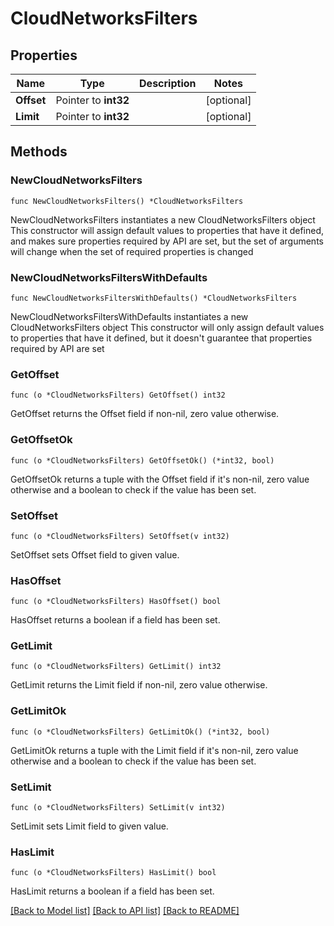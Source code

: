 # CloudNetworksFilters

## Properties

Name | Type | Description | Notes
------------ | ------------- | ------------- | -------------
**Offset** | Pointer to **int32** |  | [optional] 
**Limit** | Pointer to **int32** |  | [optional] 

## Methods

### NewCloudNetworksFilters

`func NewCloudNetworksFilters() *CloudNetworksFilters`

NewCloudNetworksFilters instantiates a new CloudNetworksFilters object
This constructor will assign default values to properties that have it defined,
and makes sure properties required by API are set, but the set of arguments
will change when the set of required properties is changed

### NewCloudNetworksFiltersWithDefaults

`func NewCloudNetworksFiltersWithDefaults() *CloudNetworksFilters`

NewCloudNetworksFiltersWithDefaults instantiates a new CloudNetworksFilters object
This constructor will only assign default values to properties that have it defined,
but it doesn't guarantee that properties required by API are set

### GetOffset

`func (o *CloudNetworksFilters) GetOffset() int32`

GetOffset returns the Offset field if non-nil, zero value otherwise.

### GetOffsetOk

`func (o *CloudNetworksFilters) GetOffsetOk() (*int32, bool)`

GetOffsetOk returns a tuple with the Offset field if it's non-nil, zero value otherwise
and a boolean to check if the value has been set.

### SetOffset

`func (o *CloudNetworksFilters) SetOffset(v int32)`

SetOffset sets Offset field to given value.

### HasOffset

`func (o *CloudNetworksFilters) HasOffset() bool`

HasOffset returns a boolean if a field has been set.

### GetLimit

`func (o *CloudNetworksFilters) GetLimit() int32`

GetLimit returns the Limit field if non-nil, zero value otherwise.

### GetLimitOk

`func (o *CloudNetworksFilters) GetLimitOk() (*int32, bool)`

GetLimitOk returns a tuple with the Limit field if it's non-nil, zero value otherwise
and a boolean to check if the value has been set.

### SetLimit

`func (o *CloudNetworksFilters) SetLimit(v int32)`

SetLimit sets Limit field to given value.

### HasLimit

`func (o *CloudNetworksFilters) HasLimit() bool`

HasLimit returns a boolean if a field has been set.


[[Back to Model list]](../README.md#documentation-for-models) [[Back to API list]](../README.md#documentation-for-api-endpoints) [[Back to README]](../README.md)


